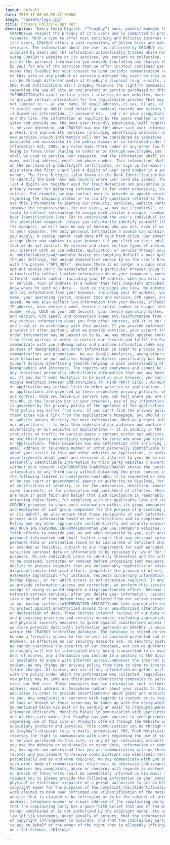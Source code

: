 ```yaml
---
layout: default
date: 2019-11-06 08:55:22 +0000
image: "/assets/logo.jpg"
title: Privacy Policy & Opt Out
description: "Dairy India Digital, (“CrayBuy”) owns, powers/ manages the website www.CrayBuy.com
  CRAYBUY/we respect the privacy of it's users and is committed to protect it in all
  respects. With a view to offer most enriching and holistic internet experience to
  it's users, CRAYBUY offers a vast repository of Online Sites and variety of community
  services. The information about the user as collected by CRAYBUY is: (a) information
  supplied by users and (b) information automatically tracked while navigation (Information).\nBy
  using CRAYBUY's website or its services, you consent to collection, storage, and
  use of the personal information you provide (including any changes thereto as provided
  by you) for any of the services that we offer.\n\nYour continued use of this app
  means that CrayBuy has your consent to send periodic communication regarding use
  of this site or any product or service purchased (by user) on this app. This communication
  can be through different media at CrayBuy's disposal (e.g. e-mails, promotional
  SMS, Push Notifications etc.) CrayBuy reserves the right to communicate with users
  regarding the use of site or any product or service purchased on this site.\nUSER
  INFORMATION\nTo avail certain sites / services on our websites, users are required
  to provide certain information for the registration process that may include but
  not limited to :- a) your name, b) email address, c) sex, d) age, e) PIN code ,
  f) credit card or debit card details g) medical records and history h) sexual orientation,
  i) biometric information, j) password etc., and / or your occupation, interests,
  and the like. The Information as supplied by the users enables us to improve our
  sites and provide you the most user-friendly experience.\nAll required information
  is service dependent and CRAYBUY may use the above said user information to, maintain,
  protect, and improve its services (including advertising services) and for developing
  new services.\nSuch information will not be considered as sensitive if it is freely
  available and accessible in the public domain or is furnished under the Right to
  Information Act, 2005, any rules made there under or any other law for the time
  being in force.\nFor placing an order on or through www.CrayBuy.com the information
  shall be used to service user requests, and the information shall include user’s
  name, mailing address, email and phone number. This information shall be gathered
  on the purchase of products/gift certificates, or sign up for email notifications.\nWe
  also store the first 6 and last 4 digits of user card number in a secure and encrypted
  manner. The first 6 digits (also known as the Bank Identification Number) are used
  to identify the bank name and country where user card was issued. The first 6 and
  last 4 digits are together used for fraud detection and prevention purposes.\nThe
  primary reason for gathering information is for order processing, shipping and customer
  service. For example, we may contact user to provide an update on order, information
  regarding the shipping status or to clarify questions related to the order. We also
  use this information to improve our products, services, website content and navigation.\nCOOKIES\nTo
  improve the responsiveness for our users, we may use \"cookies\", or similar electronic
  tools to collect information to assign each visitor a unique, random number as a
  User Identification (User ID) to understand the user's individual interests using
  the identified computer. Unless you voluntarily identify yourself (through registration,
  for example), we will have no way of knowing who you are, even if we assign a cookie
  to your computer. The only personal information a cookie can contain is information
  you supply. A cookie cannot read data off your hard drive. Our advertisers may also
  assign their own cookies to your browser (if you click on their ads), a process
  that we do not control. We receive and store certain types of information whenever
  you interact with us via website, application or Service through your computer/laptop/netbook
  or mobile/tablet/pad/handheld device etc.\nOpting Out\nIf a user opts out using
  the Ads Settings, the unique DoubleClick cookie ID on the user's browser is overwritten
  with the phrase \"OPT_OUT\". Because there is no longer a unique cookie ID, the
  opt-out cookie can't be associated with a particular browser.\nLog File Information\nWe
  automatically collect limited information about your computer's connection to the
  Internet, mobile number, including your IP address, when you visit our site, application
  or service. Your IP address is a number that lets computers attached to the Internet
  know where to send you data -- such as the pages you view. We automatically receive
  and log information from your browser, including your IP address, your computer's
  name, your operating system, browser type and version, CPU speed, and connection
  speed. We may also collect log information from your device, including your location,
  IP address, your device's name, device's serial number or unique identification
  number (e.g. UDiD on your iOS device), your device operating system, browser type
  and version, CPU speed, and connection speed etc.\nInformation from other Sources:\nWe
  may receive information about you from other sources, add it to our account information
  and treat it in accordance with this policy. If you provide information to the platform
  provider or other partner, whom we provide services, your account information and
  order information may be passed on to us. We may obtain updated contact information
  from third parties in order to correct our records and fulfil the Services or to
  communicate with you.\nDemographic and purchase information:\nWe may reference other
  sources of demographic and other information in order to provide you with more targeted
  communications and promotions. We use Google Analytics, among others, to track the
  user behaviour on our website. Google Analytics specifically has been enabled to
  support display advertising towards helping us gain understanding of our users'
  Demographics and Interests. The reports are anonymous and cannot be associated with
  any individual personally identifiable information that you may have shared with
  us. If you don’t want Analytics to be used in your browser, you can install the
  Google Analytics browser add-on\nLINKS TO THIRD PARTY SITES / AD-SERVERS\nThe website
  or application may include links to other websites or applications. Such websites
  or applications are governed by their respective privacy policies, which are beyond
  our control. Once you leave our servers (you can tell where you are by checking
  the URL in the location bar on your browser), use of any information you provide
  is governed by the privacy policy of the operator of the application, you are visiting.
  That policy may differ from ours. If you can't find the privacy policy of any of
  these sites via a link from the application's homepage, you should contact the application
  or website owners directly for more information. When we present information to
  our advertisers -- to help them understand our audience and confirm the value of
  advertising on our websites or Applications -- it is usually in the form of aggregated
  statistics on traffic to various pages / content within our websites or Applications.
  We use third-party advertising companies to serve ads when you visit our websites
  or Applications. These companies may use information (not including your name, address,
  email address or telephone number or other personally identifiable information)
  about your visits to this and other websites or application, in order to provide
  advertisements about goods and services of interest to you. We do not provide any
  personally identifiable information to third party websites / advertisers / ad-servers
  without your consent.\nINFORMATION SHARING\nCRAYBUY shares the sensitive personal
  information to any third party without obtaining the prior consent of the User in
  the following limited circumstances:\na) When it is requested or required by law
  or by any court or governmental agency or authority to disclose, for the purpose
  of verification of identity, or for the prevention, detection, investigation including
  cyber incidents, or for prosecution and punishment of offences. These disclosures
  are made in good faith and belief that such disclosure is reasonably necessary for
  enforcing these Terms; for complying with the applicable laws and regulations.\nb)
  CRAYBUY proposes to share such information within its group companies and officers
  and employees of such group companies for the purpose of processing personal information
  on its behalf. We also ensure that these recipients of such information agree to
  process such information based on our instructions and in compliance with this Privacy
  Policy and any other appropriate confidentiality and security measures.\nACCESSING
  AND UPDATING PERSONAL INFORMATION\nWhen you use CRAYBUY's websites, we make good
  faith efforts to provide you, as and when requested by you, with access to your
  personal information and shall further ensure that any personal information or sensitive
  personal data or information found to be inaccurate or deficient shall be corrected
  or amended as feasible, subject to any requirement for such personal formation or
  sensitive personal data or information to be retained by law or for legitimate business
  purposes. We ask individual users to identify themselves and the information requested
  to be accessed, corrected or removed before processing such requests, and we may
  decline to process requests that are unreasonably repetitive or systematic, require
  disproportionate technical effort, jeopardize the privacy of others, or would be
  extremely impractical (for instance, requests concerning information residing on
  backup tapes), or for which access is not otherwise required. In any case where
  we provide information access and correction, we perform this service free of charge,
  except if doing so would require a disproportionate effort. Because of the way we
  maintain certain services, after you delete your information, residual copies may
  take a period of time before they are deleted from our active servers and may remain
  in our backup systems.\nINFORMATION SECURITY\nWe take appropriate security measures
  to protect against unauthorized access to or unauthorized alteration, disclosure
  or destruction of data. These include internal reviews of our data collection, storage
  and processing practices and security measures, including appropriate encryption
  and physical security measures to guard against unauthorized access to systems where
  we store personal data.\nAll information gathered on CRAYBUY is securely stored
  within the CRAYBUY controlled database. The database is stored on servers secured
  behind a firewall; access to the servers is password-protected and is strictly limited.
  However, as effective as our security measures are, no security system is impenetrable.
  We cannot guarantee the security of our database, nor can we guarantee that information
  you supply will not be intercepted while being transmitted to us over the Internet.
  And, of course, any information you include in a posting to the discussion areas
  is available to anyone with Internet access.\nHowever the internet is an ever evolving
  medium. We may change our privacy policy from time to time to incorporate necessary
  future changes. Of course, our use of any information we gather will always be consistent
  with the policy under which the information was collected, regardless of what the
  new policy may be.\nWe use third-party advertising companies to serve ads when you
  visit our Web site. These companies may use information (not including your name,
  address, email address or telephone number) about your visits to this and other
  Web sites in order to provide advertisements about goods and services of interest
  to you. Any complaints or concerns with regards to content or to report any abuse
  of laws or breach of these terms may be taken up with the designated grievance officer
  as mentioned below via post or by sending an email to craybuycoupons@gmail.com to
  Grievance Officer(Ms. Monaliza Palai).\nCommunication with Users\nYour continued
  use of this site means that CrayBuy has your consent to send periodic communication
  regarding use of this site or Products offered through the Website or any of our
  subsidiary products and services. This communication can be through different media
  at CrayBuy’s disposal (e.g. e-mails, promotional SMS, Push Notifications etc.) CrayBuy
  reserves the right to communicate with users regarding the use of site or any product
  or service purchased on this site, or any of our subsidiary products or services.\nWhen
  you use the Website or send emails or other data, information or communication to
  us, you agree and understand that you are communicating with us through electronic
  records and you consent to receive communications via electronic records from us
  periodically and as and when required. We may communicate with you by email or by
  such other mode of communication, electronic or otherwise.\nGrievance Redressal\nRedressal
  Mechanism: Any complaints, abuse or concerns with regards to content and or comment
  or breach of these terms shall be immediately informed us via email at craybuycoupons@gmail.com.\nWe
  request you to please provide the following information in your complaint:-\na.\tA
  physical or electronic signature of a person authorized to act on behalf of the
  copyright owner for the purposes of the complaint.\nb.\tIdentification of the copyrighted
  work claimed to have been infringed.\nc.\tIdentification of the material on our
  website that is claimed to be infringing or to be the subject of infringing activity.\nd.\tThe
  address, telephone number or e-mail address of the complaining party.\ne.\tA statement
  that the complaining party has a good-faith belief that use of the material in the
  manner complained of is not authorized by the copyright owner, its agent or the
  law.\nf.\tA statement, under penalty of perjury, that the information in the notice
  of copyright infringement is accurate, and that the complaining party is authorized
  to act on behalf of the owner of the right that is allegedly infringed.\nLast Updated
  on : 1st October, 2019\n\n"

---
```

